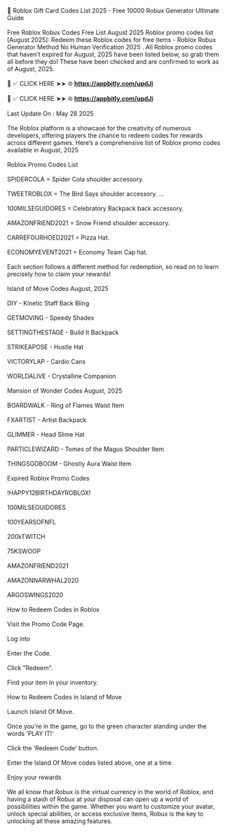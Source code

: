 💎 Roblox Gift Card Codes List 2025 - Free 10000 Robux Generator Ultimate Guide
<br>
<br>Free Roblox Robux Codes Free List August 2025 Roblox promo codes list [August 2025]: Redeem these Roblox codes for free items - Roblox Robux Generator Method No Human Verification 2025 . All Roblox promo codes that haven’t expired for August, 2025 have been listed below, so grab them all before they do! These have been checked and are confirmed to work as of August, 2025.
<br>
<br>📌 ✅ CLICK HERE ➤➤ 🌐 <strong>https://appbitly.com/updJi
</strong>
<br>
<br>📌 ✅ CLICK HERE ➤➤ 🌐 <strong>https://appbitly.com/updJi
</strong>
<br>
<br>Last Update On : May 28 2025
<br>
<br>The Roblox platform is a showcase for the creativity of numerous developers, offering players the chance to redeem codes for rewards across different games. Here’s a comprehensive list of Roblox promo codes available in August, 2025
<br>
<br>Roblox Promo Codes List
<br>
<br>SPIDERCOLA = Spider Cola shoulder accessory.
<br>
<br>TWEETROBLOX = The Bird Says shoulder accessory. ...
<br>
<br>100MILSEGUIDORES = Celebratory Backpack back accessory.
<br>
<br>AMAZONFRIEND2021 = Snow Friend shoulder accessory.
<br>
<br>CARREFOURHOED2021 = Pizza Hat.
<br>
<br>ECONOMYEVENT2021 = Economy Team Cap hat.
<br>
<br>Each section follows a different method for redemption, so read on to learn precisely how to claim your rewards!
<br>
<br>Island of Move Codes August, 2025
<br>
<br>DIY - Kinetic Staff Back Bling
<br>
<br>GETMOVING - Speedy Shades
<br>
<br>SETTINGTHESTAGE - Build It Backpack
<br>
<br>STRIKEAPOSE - Hustle Hat
<br>
<br>VICTORYLAP - Cardio Cans
<br>
<br>WORLDALIVE - Crystalline Companion
<br>
<br>Mansion of Wonder Codes August, 2025
<br>
<br>BOARDWALK - Ring of Flames Waist Item
<br>
<br>FXARTIST - Artist Backpack
<br>
<br>GLIMMER - Head Slime Hat
<br>
<br>PARTICLEWIZARD - Tomes of the Magus Shoulder Item
<br>
<br>THINGSGOBOOM - Ghostly Aura Waist Item
<br>
<br>Expired Roblox Promo Codes
<br>
<br>!HAPPY12BIRTHDAYROBLOX!
<br>
<br>100MILSEGUIDORES
<br>
<br>100YEARSOFNFL
<br>
<br>200kTWITCH
<br>
<br>75KSWOOP
<br>
<br>AMAZONFRIEND2021
<br>
<br>AMAZONNARWHAL2020
<br>
<br>ARGOSWINGS2020
<br>
<br>How to Redeem Codes in Roblox
<br>
<br>Visit the Promo Code Page.
<br>
<br>Log into
<br>
<br>Enter the Code.
<br>
<br>Click "Redeem".
<br>
<br>Find your item in your inventory.
<br>
<br>How to Redeem Codes in Island of Move
<br>
<br>Launch Island Of Move.
<br>
<br>Once you're in the game, go to the green character standing under the words 'PLAY IT!'
<br>
<br>Click the 'Redeem Code' button.
<br>
<br>Enter the Island Of Move codes listed above, one at a time.
<br>
<br>Enjoy your rewards
<br>
<br>We all know that Robux is the virtual currency in the world of Roblox, and having a stash of Robux at your disposal can open up a world of possibilities within the game. Whether you want to customize your avatar, unlock special abilities, or access exclusive items, Robux is the key to unlocking all these amazing features.
<br>
